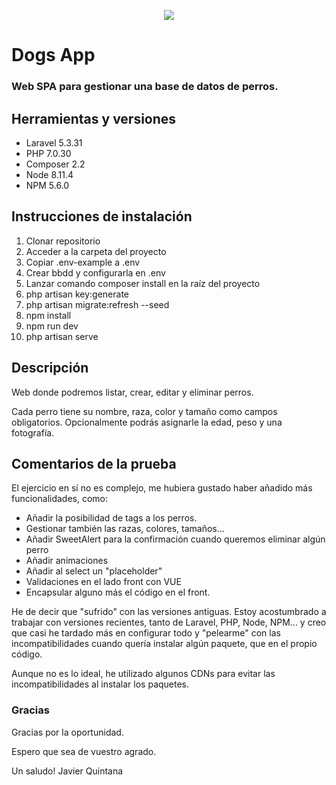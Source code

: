 <p align="center"><img src="https://cdn.iconscout.com/icon/free/png-512/free-dog-2198-1135748.png?f=avif&w=128"></p>

# Dogs App
### Web SPA para gestionar una base de datos de perros.

## Herramientas y versiones

- Laravel 5.3.31
- PHP 7.0.30
- Composer 2.2
- Node 8.11.4
- NPM 5.6.0

## Instrucciones de instalación

1. Clonar repositorio
2. Acceder a la carpeta del proyecto
3. Copiar .env-example a .env
4. Crear bbdd y configurarla en .env
5. Lanzar comando composer install en la raíz del proyecto
6. php artisan key:generate
7. php artisan migrate:refresh --seed
8. npm install
9. npm run dev 
10. php artisan serve


## Descripción

Web donde podremos listar, crear, editar y eliminar perros.

Cada perro tiene su nombre, raza, color y tamaño como campos obligatorios.
Opcionalmente podrás asignarle la edad, peso y una fotografía.


## Comentarios de la prueba

El ejercicio en sí no es complejo, me hubiera gustado haber añadido más funcionalidades, como:
 - Añadir la posibilidad de tags a los perros. 
 - Gestionar también las razas, colores, tamaños...
 - Añadir SweetAlert para la confirmación cuando queremos eliminar algún perro
 - Añadir animaciones
 - Añadir al select un "placeholder"
 - Validaciones en el lado front con VUE
 - Encapsular alguno más el código en el front.

He de decir que "sufrido" con las versiones antiguas.
Estoy acostumbrado a trabajar con versiones recientes, tanto de Laravel, PHP, Node, NPM... 
y creo que casi he tardado más en configurar todo y "pelearme" con las incompatibilidades cuando quería
instalar algún paquete, que en el propio código.

Aunque no es lo ideal, he utilizado algunos CDNs para evitar las incompatibilidades al instalar los paquetes.


### Gracias

Gracias por la oportunidad.

Espero que sea de vuestro agrado.

Un saludo!
Javier Quintana